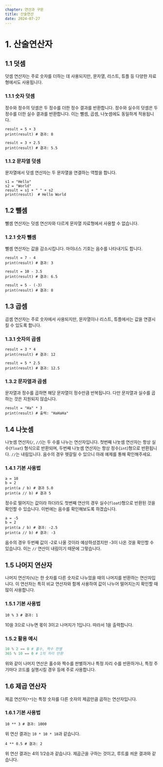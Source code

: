 ```yaml
---
chapter: 연산과 구문
title: 산술연산
date: 2024-07-27
---
```


# 1. 산술연산자

## 1.1 덧셈

덧셈 연산자는 주로 숫자를 더하는 데 사용되지만, 문자열, 리스트, 튜플 등 다양한 자료형에서도 사용됩니다.

### 1.1.1 숫자 덧셈

정수와 정수의 덧셈은 두 정수를 더한 정수 결과를 반환합니다. 정수와 실수의 덧셈은 두 정수를 더한 실수 결과를 반환합니다. 이는 뺄셈, 곱셈, 나눗셈에도 동일하게 적용됩니다.

```python-exec
result = 5 + 3
print(result) # 결과: 8

result = 3 + 2.5
print(result) # 결과: 5.5
```

### 1.1.2 문자열 덧셈

문자열에서 덧셈 연산자는 두 문자열을 연결하는 역할을 합니다.

```python-exec
s1 = "Hello"
s2 = "World"
result = s1 + " " + s2
print(result)  # Hello World
```

## 1.2 뺄셈

뺄셈 연산자는 덧셈 연산자와 다르게 문자열 자료형에서 사용할 수 없습니다.

### 1.2.1 숫자 뺄셈

뺄셈 연산자는 값을 감소시킵니다. 마이너스 기호는 음수를 나타내기도 합니다. 

```python-exec
result = 7 - 4
print(result) # 결과: 3

result = 10 - 3.5
print(result) # 결과: 6.5

result = 5 - (-3)
print(result) # 결과: 8
```

## 1.3 곱셈

곱셈 연산자는 주로 숫자에서 사용되지만, 문자열이나 리스트, 튜플에서는 값을 연결시킬 수 있도록 합니다.

### 1.3.1 숫자의 곱셈

```python-exec
result = 3 * 4
print(result) # 결과: 12

result = 5 * 2.5
print(result) # 결과: 12.5
```

### 1.3.2 문자열과 곱셈

문자열과 정수를 곱하면 해당 문자열이 정수만큼 반복됩니다. 다만 문자열과 실수를 곱하는 것은 지원되지 않습니다.

```python-exec
result = "Ha" * 3
print(result) # 출력: "HaHaHa"
```

## 1.4 나눗셈

나눗셈 연산자(`/`, `//`)는 두 수를 나누는 연산자입니다. 첫번째 나눗셈 연산자는 항상 실수(`float`) 형식으로 반환되며, 두번째 나눗셈 연산자는 항상 정수(`int`)형으로 반환됩니다. `//`는 내림입니다. 음수의 경우 헷갈릴 수 있으니 아래 예제를 통해 확인해주세요.

### 1.4.1 기본 사용법

```python-exec
a = 10
b = 2
print(a / b) # 결과 5.0
print(a // b) # 결과 5
```

정수로 떨어지는 값이라 하더라도 첫번째 연산의 경우 실수(`float`)형으로 반환된 것을 확인할 수 있습니다. 이번에는 음수를 확인해보도록 하겠습니다.

```python-exec
a = -5
b = 2
print(a / b) # 결과: -2.5
print(a // b) # 결과: -3
```

음수의 경우 두번째 값이 -2로 나올 것이라 예상하셨겠지만 -3이 나온 것을 확인할 수 있습니다. 이는 `//` 연산이 내림이기 때문에 그렇습니다.

## 1.5 나머지 연산자

나머지 연산자(`%`)는 한 숫자를 다른 숫자로 나누었을 때의 나머지를 반환하는 연산자입니다. 이 연산자는 특히 비교 연산자와 함께 사용하여 값이 나누어 떨어지는지 확인할 때 많이 사용합니다.

### 1.5.1 기본 사용법

```python-exec
10 % 3 # 결과: 1
```

10을 3으로 나누면 몫이 3이고 나머지가 1입니다. 따라서 1을 출력합니다.

### 1.5.2 활용 예시

```python
10 % 2 == 0 # 홀수, 짝수 판별
365 % 10 == 0 # 1의 자리 반환
```

위와 같이 나머지 연산은 홀수와 짝수를 판별하거나 특정 자리 수를 반환하거나, 특정 주기마다 코드를 실행시킬 경우 등에 주로 사용합니다.

## 1.6 제곱 연산자

제곱 연산자(`**`)는 특정 숫자를 다른 숫자의 제곱만큼 곱하는 연산자입니다.

### 1.6.1 기본 사용법

```python-exec
10 ** 3 # 결과: 1000
```

위 연산 결과는 `10 * 10 * 10`과 같습니다.

```python-exec
4 ** 0.5 # 결과: 2
```

위 연산 결과는 4의 1/2승과 같습니다. 제곱근을 구하는 것이고, 루트를 씌운 결과와 같습니다.
